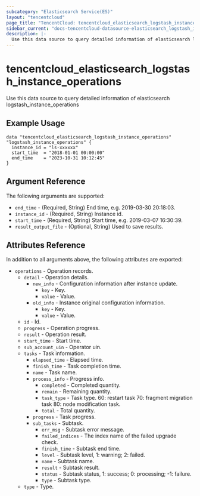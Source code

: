 ```yaml
---
subcategory: "Elasticsearch Service(ES)"
layout: "tencentcloud"
page_title: "TencentCloud: tencentcloud_elasticsearch_logstash_instance_operations"
sidebar_current: "docs-tencentcloud-datasource-elasticsearch_logstash_instance_operations"
description: |-
  Use this data source to query detailed information of elasticsearch logstash_instance_operations
---
```


# tencentcloud_elasticsearch_logstash_instance_operations

Use this data source to query detailed information of elasticsearch logstash_instance_operations

## Example Usage

```hcl
data "tencentcloud_elasticsearch_logstash_instance_operations" "logstash_instance_operations" {
  instance_id = "ls-xxxxxx"
  start_time  = "2018-01-01 00:00:00"
  end_time    = "2023-10-31 10:12:45"
}
```

## Argument Reference

The following arguments are supported:

* `end_time` - (Required, String) End time, e.g. 2019-03-30 20:18:03.
* `instance_id` - (Required, String) Instance id.
* `start_time` - (Required, String) Start time, e.g. 2019-03-07 16:30:39.
* `result_output_file` - (Optional, String) Used to save results.

## Attributes Reference

In addition to all arguments above, the following attributes are exported:

* `operations` - Operation records.
  * `detail` - Operation details.
    * `new_info` - Configuration information after instance update.
      * `key` - Key.
      * `value` - Value.
    * `old_info` - Instance original configuration information.
      * `key` - Key.
      * `value` - Value.
  * `id` - Id.
  * `progress` - Operation progress.
  * `result` - Operation result.
  * `start_time` - Start time.
  * `sub_account_uin` - Operator uin.
  * `tasks` - Task information.
    * `elapsed_time` - Elapsed time.
    * `finish_time` - Task completion time.
    * `name` - Task name.
    * `process_info` - Progress info.
      * `completed` - Completed quantity.
      * `remain` - Remaining quantity.
      * `task_type` - Task type. 60: restart task 70: fragment migration task 80: node modification task.
      * `total` - Total quantity.
    * `progress` - Task progress.
    * `sub_tasks` - Subtask.
      * `err_msg` - Subtask error message.
      * `failed_indices` - The index name of the failed upgrade check.
      * `finish_time` - Subtask end time.
      * `level` - Subtask level, 1: warning; 2: failed.
      * `name` - Subtask name.
      * `result` - Subtask result.
      * `status` - Subtask status, 1: success; 0: processing; -1: failure.
      * `type` - Subtask type.
  * `type` - Type.


